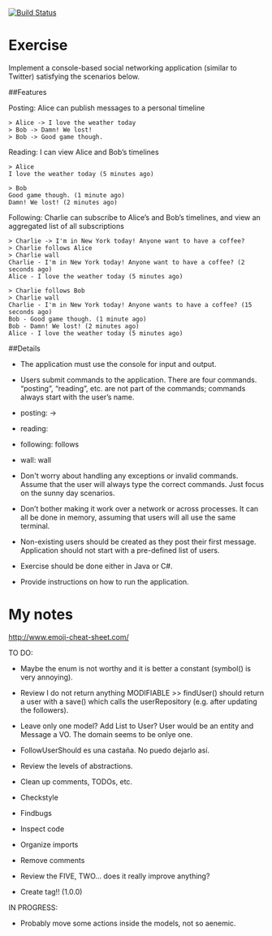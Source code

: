 [![Build Status](https://travis-ci.org/islomar/parrotter.svg)](https://travis-ci.org/islomar/parrotter)

# Exercise

Implement a console-based social networking application (similar to Twitter) satisfying the scenarios below.

##Features

Posting: Alice can publish messages to a personal timeline
```
> Alice -> I love the weather today
> Bob -> Damn! We lost!
> Bob -> Good game though.
```

Reading: I can view Alice and Bob’s timelines
```
> Alice
I love the weather today (5 minutes ago)
```
```
> Bob
Good game though. (1 minute ago)
Damn! We lost! (2 minutes ago)
```

Following: Charlie can subscribe to Alice’s and Bob’s timelines, and view an aggregated list of all subscriptions

```
> Charlie -> I'm in New York today! Anyone want to have a coffee?
> Charlie follows Alice
> Charlie wall
Charlie - I'm in New York today! Anyone want to have a coffee? (2 seconds ago)
Alice - I love the weather today (5 minutes ago)
```

```
> Charlie follows Bob
> Charlie wall
Charlie - I'm in New York today! Anyone wants to have a coffee? (15 seconds ago)
Bob - Good game though. (1 minute ago)
Bob - Damn! We lost! (2 minutes ago)
Alice - I love the weather today (5 minutes ago)
```

##Details
* The application must use the console for input and output.
* Users submit commands to the application. There are four commands. “posting”, “reading”, etc. are not part of the commands; commands always start with the user’s name.
 * posting: <user name> -> <message>
 * reading: <user name>
 * following: <user name> follows <another user>
 * wall: <user name> wall


* Don't worry about handling any exceptions or invalid commands. Assume that the user will always type the correct commands. Just focus on the sunny day scenarios.
* Don’t bother making it work over a network or across processes. It can all be done in memory, assuming that users will all use the same terminal.
* Non-existing users should be created as they post their first message. Application should not start with a pre-defined list of users.
* Exercise should be done either in Java or C#.
* Provide instructions on how to run the application.


# My notes
http://www.emoji-cheat-sheet.com/


TO DO:
* Maybe the enum is not worthy and it is better a constant (symbol() is very annoying).

* Review I do not return anything MODIFIABLE >> findUser() should return a user with a save() which calls the userRepository (e.g. after updating the followers).
* Leave only one model? Add List<Message> to User? User would be an entity and Message a VO. The domain seems to be onlye one.
* FollowUserShould es una castaña. No puedo dejarlo así.


* Review the levels of abstractions.
* Clean up comments, TODOs, etc.
* Checkstyle
* Findbugs
* Inspect code
* Organize imports
* Remove comments
* Review the FIVE, TWO... does it really improve anything?
* Create tag!! (1.0.0)


IN PROGRESS:
* Probably move some actions inside the models, not so aenemic.
